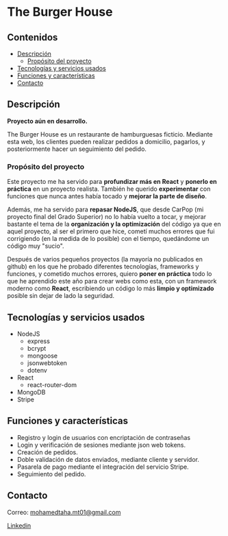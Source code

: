 # The Burger House

## Contenidos

- [Descripción](#descripción)
  - [Propósito del proyecto](#propósito-del-proyecto)
- [Tecnologías y servicios usados](#tecnologías-y-servicios-usados)
- [Funciones y características](#funciones-y-características)
- [Contacto](#contacto)

## Descripción

**Proyecto aún en desarrollo.**

<!-- captura y link a web -->

The Burger House es un restaurante de hamburguesas ficticio. Mediante esta web, los clientes pueden realizar pedidos a domicilio, pagarlos, y posteriormente hacer un seguimiento del pedido.

### Propósito del proyecto

Este proyecto me ha servido para **profundizar más en React** y **ponerlo en práctica** en un proyecto realista. También he querido **experimentar** con funciones que nunca antes había tocado y **mejorar la parte de diseño**.

Además, me ha servido para **repasar NodeJS**, que desde CarPop (mi proyecto final del Grado Superior) no lo había vuelto a tocar, y mejorar bastante el tema de la **organización y la optimización** del código ya que en aquel proyecto, al ser el primero que hice, cometí muchos errores que fui corrigiendo (en la medida de lo posible) con el tiempo, quedándome un código muy "sucio".

Después de varios pequeños proyectos (la mayoría no publicados en github) en los que he probado diferentes tecnologías, frameworks y funciones, y cometido muchos errores, quiero **poner en práctica** todo lo que he aprendido este año para crear webs como esta, con un framework moderno como **React**, escribiendo un código lo más **limpio y optimizado** posible sin dejar de lado la seguridad.

## Tecnologías y servicios usados

- NodeJS
  - express
  - bcrypt
  - mongoose
  - jsonwebtoken
  - dotenv
- React
  - react-router-dom
- MongoDB
- Stripe

## Funciones y características

- Registro y login de usuarios con encriptación de contraseñas
- Login y verificación de sesiones mediante json web tokens.
- Creación de pedidos.
- Doble validación de datos enviados, mediante cliente y servidor.
- Pasarela de pago mediante el integración del servicio Stripe.
- Seguimiento del pedido.

## Contacto

Correo: mohamedtaha.mt01@gmail.com

[Linkedin](https://es.linkedin.com/in/mohammed-taha-hasan)
